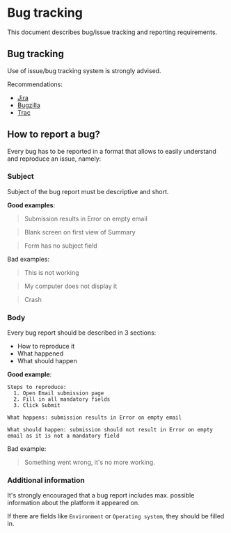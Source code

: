 # Bug tracking

This document describes bug/issue tracking and reporting requirements.

## Bug tracking

Use of issue/bug tracking system is strongly advised.

Recommendations:
- [Jira](https://www.atlassian.com/software/jira)
- [Bugzilla](https://bugzilla.mozilla.org)
- [Trac](http://trac.edgewall.org)

## How to report a bug?

Every bug has to be reported in a format that allows to easily understand and reproduce an issue, namely:

### Subject
Subject of the bug report must be descriptive and short.

__Good examples__:
> Submission results in Error on empty email

> Blank screen on first view of Summary

> Form has no subject field

Bad examples:
> This is not working

> My computer does not display it

> Crash

### Body
Every bug report should be described in 3 sections:
- How to reproduce it
- What happened
- What should happen

__Good example__:

``` 
Steps to reproduce:
  1. Open Email submission page
  2. Fill in all mandatory fields
  3. Click Submit

What happens: submission results in Error on empty email

What should happen: submission should not result in Error on empty email as it is not a mandatory field
```

Bad example:

> Something went wrong, it's no more working.

### Additional information
It's strongly encouraged that a bug report includes max. possible information about the platform it appeared on.

If there are fields like `Environment` or `Operating system`, they should be filled in.
